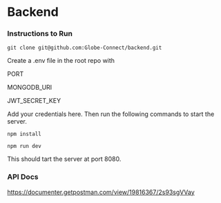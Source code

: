 # Backend

### Instructions to Run

` git clone git@github.com:Globe-Connect/backend.git
`

Create a .env file in the root repo with

PORT

MONGODB_URI

JWT_SECRET_KEY

Add your credentials here. Then run the following commands to start the server.

`npm install
`

`npm run dev
`

This should tart the server at port 8080.

### API Docs
https://documenter.getpostman.com/view/19816367/2s93sgVVay